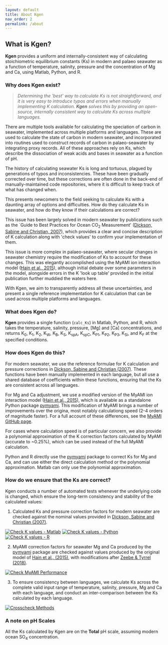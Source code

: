 ```yaml
---
layout: default
title: About Kgen
nav_order: 2
permalink: /about
---
```


## What is Kgen?

**Kgen** provides a uniform and internally-consistent way of calculating stoichiometric equilibrium constants (Ks) in modern and palaeo seawater as a function of temperature, salinity, pressure and the concentration of Mg and Ca, using Matlab, Python, and R.

### Why does Kgen exist?

>*Determining the 'best' way to calculate Ks is not straightforward, and it is very easy to introduce typos and errors when manually implementing K calculation. **Kgen** solves this by providing an open-source, internally consistent way to calculate Ks across multiple languages.*

There are multiple tools available for calculating the speciation of carbon in seawater, implemented across multiple platforms and languages. These are used to calculate the state of carbon in modern seawater, and incorporated into routines used to construct records of carbon in palaeo-seawater by integrating proxy records. All of these approaches rely on Ks, which describe the dissociation of weak acids and bases in seawater as a function of pH.

The history of calculating seawater Ks is long and tortuous, plagued by generations of typos and inconsistencies. These have been gradually corrected over time, but these corrections are often done in the back-end of manually-maintained code repositories, where it is difficult to keep track of what has changed when.

This presents newcomers to the field seeking to calculate Ks with a daunting array of options and difficulties. How do they calculate Ks in seawater, and how do they know if their calculations are correct? 

This issue has been largely solved in modern seawater by publications such as the `Guide to Best Practices for Ocean CO<sub>2</sub> Measurement' ([Dickson, Sabine and Christian, 2007](https://cdiac.ess-dive.lbl.gov/ftp/oceans/Handbook_2007/Guide_all_in_one.pdf)), which provides a clear and concise description of K calculation along with 'check values' to confirm your implementation of them.

This issue is more complex in palaeo-seawater, where secular changes in seawater chemistry require the modification of Ks to account for these changes. This was elegantly accomplished using the MyAMI ion interaction model ([Hain et al., 2015](https://doi.org/10.1002/2014GB004986)), although initial debate over some parameters in the model, alongside errors in the K 'look up table' provided in the initial publication further muddied the waters here.

With Kgen, we aim to transparently address all these uncertainties, and present a single reference implementation for K calculation that can be used across multiple platforms and languages.

### What does Kgen do?

**Kgen** provides a single function (`calc_Ks`) in Matlab, Python, and R, which takes the temperature, salinity, pressure, [Mg] and [Ca] concentrations, and returns K<sub>0</sub>, K<sub>1</sub>, K<sub>2</sub>, K<sub>W</sub>, K<sub>B</sub>, K<sub>S</sub>, K<sub>spA</sub>, K<sub>spC</sub>, K<sub>P1</sub>, K<sub>P2</sub>, K<sub>P3</sub>, K<sub>Si</sub>, and K<sub>F</sub> at the specified conditions.
### How does Kgen do this?

For modern seawater, we use the reference formulae for K calculation and pressure corrections in [Dickson, Sabine and Christian (2007)](https://cdiac.ess-dive.lbl.gov/ftp/oceans/Handbook_2007/Guide_all_in_one.pdf). These functions have been manually implemented in each language, but all use a shared database of coefficients within these functions, ensuring that the Ks are consistent across all languages.

For Mg and Ca adjustment, we use a modified version of the MyAMI ion interaction model ([Hain et al., 2015](https://doi.org/10.1002/2014GB004986)), which is available as a standalone Python package [pymyami](https://github.com/PalaeoCarb/pymyami). This modification of MyAMI brings a number of improvements over the origina, most notably calculationg speed (2-4 orders of magnitude faster). For a full account of these differences, see the [MyAMI GitHub page](https://github.com/PalaeoCarb/MyAMI).

For cases where calculation speed is of particular concern, we also provide a polynomial approximation of the K correction factors calculated by MyAMI (accurate to ~0.25%), which can be used instead of the full MyAMI calculation.

Python and R directly use the [pymyami](https://github.com/PalaeoCarb/pymyami) package to correct Ks for Mg and Ca, and can use either the direct calculation method or the polynomial approximation. Matlab can only use the polynomial approximation.

### How do we ensure that the Ks are correct?

Kgen conducts a number of automated tests whenever the underlying code is changed, which ensure the long-term consistency and stability of the calculated values:

1. Calculated Ks and pressure correction factors for modern seawater are checked against the nominal values provided in [Dickson, Sabine and Christian (2007)](https://cdiac.ess-dive.lbl.gov/ftp/oceans/Handbook_2007/Guide_all_in_one.pdf).

[![Check K values - Matlab](https://github.com/PalaeoCarb/Kgen/workflows/Check%20K%20values%20-%20Matlab/badge.svg)](https://github.com/PalaeoCarb/Kgen/actions/workflows/matlab-tests.yml)
[![Check K values - Python](https://github.com/PalaeoCarb/Kgen/workflows/Check%20K%20values%20-%20Python/badge.svg)](https://github.com/PalaeoCarb/Kgen/actions/workflows/python-tests.yml)
[![Check K values - R](https://github.com/PalaeoCarb/Kgen/workflows/Check%20K%20values%20-%20R/badge.svg)](https://github.com/PalaeoCarb/Kgen/actions/workflows/r-tests.yml)

2. MyAMI correction factors for seawater Mg and Ca produced by the [pymyami](https://github.com/PalaeoCarb/pymyami) package are checked against values produced by the original model of [Hain et al., (2015)](https://doi.org/10.1002/2014GB004986), with modifications after [Zeebe & Tyrrel (2018)]( https://doi.org/10.1002/2017GB005786).

[![Check MyAMI Performance](https://github.com/PalaeoCarb/pymyami/workflows/Check%20MyAMI%20Performance/badge.svg)](https://github.com/PalaeoCarb/MyAMI/actions/workflows/test-myami.yml)

3. To ensure consistency between languages, we calculate Ks across the complete valid input range of temperature, salinity, pressure, Mg and Ca with each language, and conduct an inter-comparison between the Ks calculated by each language.

[![Crosscheck Methods](https://github.com/PalaeoCarb/Kgen/workflows/Crosscheck%20Methods/badge.svg)](https://github.com/PalaeoCarb/Kgen/actions/workflows/crosscheck.yml)

### A note on pH Scales

All the Ks calculated by Kgen are on the **Total** pH scale, assuming modern ocean SO<sub>4</sub> concentration.